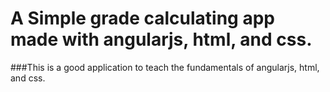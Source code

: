 # A Simple grade calculating app made with angularjs, html, and css.

###This is a good application to teach the fundamentals of angularjs, html, and css. 
